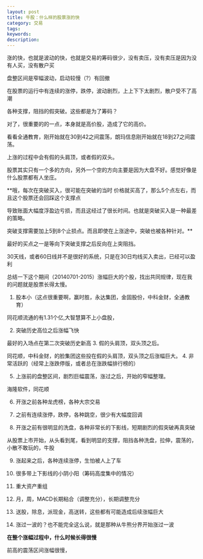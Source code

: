 ```yaml
---
layout: post
title: 牛股：什么样的股票涨的快
category: 交易
tags: 
keywords: 
description: 
---
```



涨的快，也就是波动的快，也就是交易的筹码很少，没有卖压，没有卖压是因为没有人买，没有散户买


盘整区间是窄幅波动，启动较慢（?）有回撤

在股票的运行中有连续的涨停，跌停，波动剧烈，上上下下太剧烈，散户受不了高潮

各种支撑，阻挡的假突破。这些都是为了筹码？

对了，很重要的的一点，本身就是高价股，造成了它的高价。

看看全通教育，刚开始就在30到42之间震荡，朗玛信息刚开始就在18到27之间震荡。

上涨的过程中会有假的头肩顶，或者假的双头。

股票其实只有一个多的方向，另外一个空的方向主要是因为大盘不好。感觉好像是什么股票都有人坐庄。

**哦，每次在突破买入，很可能在突破的当时  价格就买高了，那么5个点左右，而且这个股票还会回踩这个支撑点

导致账面大幅度浮盈边亏损，而且这经过了很长时间。也就是突破买入是一种最差的策略。

突破支撑需要加上5到8个止损点。而且即使在上涨途中，突破也被各种针对。**


最好的买点之一是等向下突破支撑之后反向在上突阻挡。

30天线，或者60日线并不是很好的系统，只是在30日均线买入卖出，已经可以盈利

总结一下这个期间（20140701-2015）涨幅巨大的个股，找出共同规律，现在我的问题就是股票长得太慢。

1. 股本小（这点很重要啊，赢时胜，永达集团，金固股份，中科金财，全通教育）

同花顺流通的有1.31个亿,大智慧算不上小盘股，

2. 突破历史高位之后涨幅飞快

最好的入场点在第二次突破历史新高
3. 假的头肩顶，双头顶之后。

同花顺，中科金财，的脸集团这些投在假的头肩顶，双头顶之后涨幅巨大。
4. 非常活跃的（经常上涨跌停版，或者总在涨跌幅排行榜的）

5. 上涨前的盘整区间，剧烈巨幅震荡，涨过之后，开始的窄幅整理。

海隆软件，同花顺

6. 开涨之前各种龙虎榜，各种大宗交易

7. 之前有连续涨停，跌停，各种跳空，很少有大幅度回调

8. 开涨之前有很明显的洗盘，各种非常长的下影线，短期剧烈的假突破再真突破

从股票上市开始，从头看到尾，看到明显的支撑，阻挡各种洗盘，拉伸，震荡的，小散不敢玩的，牛股

9. 涨起来之后，各种连续涨停，生怕被人上了车

10. 很多带上下影线的小阴小阳（筹码高度集中的情况）

11. 重大资产重组

12. 月，周，MACD长期粘合（调整充分），长期调整充分

13. 送股，除息，派现金，高送转，这些都有可能造成后续涨幅巨大

14. 涨过一波的？也不能完全这么说，就是那种从牛熊分界开始涨过一波

**在整个涨幅过程中，什么时候长得很慢**

前高的震荡区间涨幅很慢，

